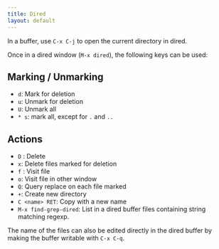 ```yaml
---
title: Dired
layout: default
---
```


In a buffer, use `C-x C-j` to open the current directory in dired.

Once in a dired window (`M-x dired`), the following keys can be used:


## Marking / Unmarking

- `d`: Mark for deletion
- `u`: Unmark for deletion
- `U`: Unmark all
- `* s`: mark all, except for `.` and `..`

## Actions

- `D` : Delete
- `x`: Delete files marked for deletion
- `f` : Visit file
- `o`: Visit file in other window
- `Q`: Query replace on each file marked
- `+`: Create new directory
- `C <name> RET`: Copy with a new name
- `M-x find-grep-dired`: List in a dired buffer files containing
  string matching regexp.


The name of the files can also be edited directly in the dired buffer
by making the buffer writable with `C-x C-q`.
